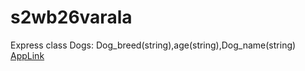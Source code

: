 # s2wb26varala
Express
class Dogs: Dog_breed(string),age(string),Dog_name(string)
[AppLink](https://s2wb26varala.herokuapp.com/)